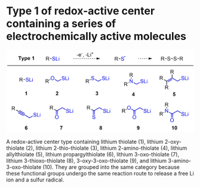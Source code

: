 # Type 1 of redox-active center containing a series of electrochemically active molecules
![My Local Image](../Images/Type1.png 'Type 1 of redox-active center containing a series of electrochemically active')

A redox-active center type containing lithium thiolate (1), lithium 2-oxy-thiolate (2), lithium 2-thio-thiolate (3), lithium 2-amino-thiolate (4), lithium allylthiolate (5), lithium propargylthiolate (6), lithium 3-oxo-thiolate (7), lithium 3-thioxo-thiolate (8), 3-oxy-3-oxo-thiolate (9), and lithium 3-amino-3-oxo-thiolate (10). They are grouped into the same category because these functional groups undergo the same reaction route to release a free Li ion and a sulfur radical.